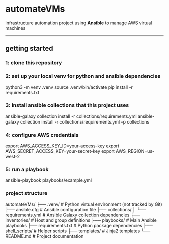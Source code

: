 # automateVMs

infrastructure automation project using **Ansible** to manage AWS virtual machines

---

## getting started

### 1: clone this repository

### 2: set up your local venv for python and ansible dependencies
python3 -m venv .venv
source .venv/bin/activate
pip install -r requirements.txt

### 3: install ansible collections that this project uses

ansible-galaxy collection install -r collections/requirements.yml
ansible-galaxy collection install -r collections/requirements.yml -p collections

### 4: configure AWS credentials

export AWS_ACCESS_KEY_ID=your-access-key
export AWS_SECRET_ACCESS_KEY=your-secret-key
export AWS_REGION=us-west-2

### 5: run a playbook

ansible-playbook playbooks/example.yml

### project structure
automateVMs/
├── .venv/                      # Python virtual environment (not tracked by Git)
├── ansible.cfg                 # Ansible configuration file
├── collections/
│   └── requirements.yml        # Ansible Galaxy collection dependencies
├── inventories/                # Host and group definitions
├── playbooks/                  # Main Ansible playbooks
├── requirements.txt            # Python package dependencies
├── shell_scripts/              # Helper scripts
├── templates/                  # Jinja2 templates
└── README.md                   # Project documentation




